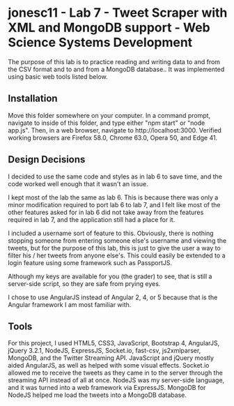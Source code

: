 # jonesc11 - Lab 7 - Tweet Scraper with XML and MongoDB support - Web Science Systems Development

The purpose of this lab is to practice reading and writing data to and from the CSV format and to and from a MongoDB database.. It was implemented using basic web tools listed below.

## Installation

Move this folder somewhere on your computer. In a command prompt, navigate to inside of this folder, and type either "npm start" or "node app.js". Then, in a web browser, navigate to http://localhost:3000. Verified working browsers
are Firefox 58.0, Chrome 63.0, Opera 50, and Edge 41.

## Design Decisions

I decided to use the same code and styles as in lab 6 to save time, and the code worked well enough that it wasn't an issue.

I kept most of the lab the same as lab 6. This is because there was only a minor modification required to port lab 6 to lab 7, and I felt like most of the other features asked for in lab 6 did not take away from the features
required in lab 7, and the application still had a place for it.

I included a username sort of feature to this. Obviously, there is nothing stopping someone from entering someone else's username and viewing the tweets, but for the purpose of this lab, this is just to give the user a way to
filter his / her tweets from anyone else's. This could easily be extended to a login feature using some framework such as PassportJS.

Although my keys are available for you (the grader) to see, that is still a server-side script, so they are safe from prying eyes.

I chose to use AngularJS instead of Angular 2, 4, or 5 because that is the Angular framework I am most familiar with.

## Tools

For this project, I used HTML5, CSS3, JavaScript, Bootstrap 4, AngularJS, jQuery 3.2.1, NodeJS, ExpressJS, Socket.io, fast-csv, js2xmlparser, MongoDB, and the Twitter Streaming API. JavaScript and jQuery mostly aided AngularJS,
as well as helped with some visual effects. Socket.io allowed me to receive the tweets as they came in to the server through the streaming API instead of all at once. NodeJS was my server-side language, and it was turned into a
web framework via ExpressJS. MongoDB for NodeJS helped me load the tweets into a MongoDB database.
